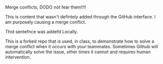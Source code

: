 Merge conflicts, DODO not fear them!!!!

This is content that wasn't defintely added through the GitHub interface. I am purposely causing a merge conflict.

Thid sentefnce was addefd Locally.

This is a forked repo that is used, in class, to demonstrate how to solve a merge conflict when it occurs with your teammates. Sometimes Github will automatically solve the issue, other times it cannot and requires human intervention.
